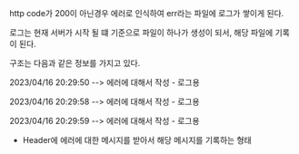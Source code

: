 http code가 200이 아닌경우 에러로 인식하여
err라는 파일에 로그가 쌓이게 된다.

로그는 현재 서버가 시작 될 떄 기준으로 파일이 하나가 생성이 되서, 해당 파일에 기록이 된다.

구조는 다음과 같은 정보를 가지고 있다.

2023/04/16 20:29:50 --> 에러에 대해서 작성 - 로그용

2023/04/16 20:29:58 --> 에러에 대해서 작성 - 로그용

2023/04/16 20:29:59 --> 에러에 대해서 작성 - 로그용

- Header에 에러에 대한 메시지를 받아서 해당 메시지를 기록하는 형태
